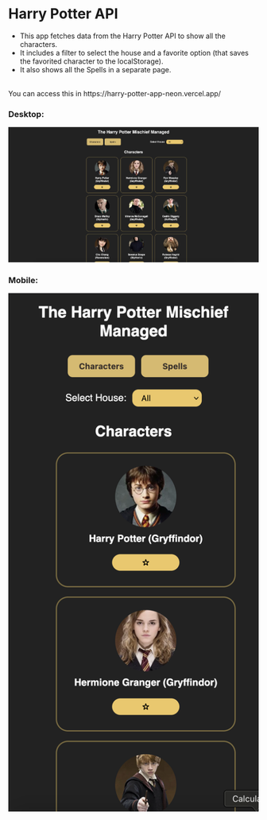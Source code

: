 # Harry Potter API 

- This app fetches data from the Harry Potter API to show all the characters.
- It includes a filter to select the house and a favorite option (that saves the favorited character to the localStorage).
- It also shows all the Spells in a separate page.
<br>
You can access this in https://harry-potter-app-neon.vercel.app/

### Desktop:  
<img src="https://raw.githubusercontent.com/lucianohorta/harry-potter-app/refs/heads/main/desktop.png">
<br>

### Mobile:  
<img src="https://raw.githubusercontent.com/lucianohorta/harry-potter-app/refs/heads/main/mobile.png" width="600">

